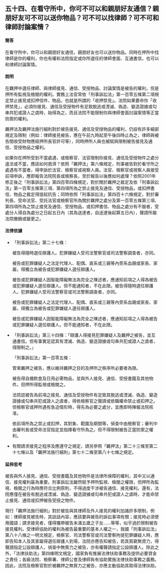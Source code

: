 ## 五十四、在看守所中，你可不可以和親朋好友通信？親朋好友可不可以送你物品？可不可以找律師？可不可和律師討論案情？

#### 簡答

在看守所中，你可以和親朋好友通信，親朋好友也可以送你物品。同時在押所中找律師是你的權利，你也有權和法院指定或你所選任的律師會面、互通書信，也可以和律師討論案情。

#### 說明
在羈押中選任律師、與律師接見、通信、受授物品、討論案情是被告的權利，但是押所有監視及檢閱的權利。實務上法官常依「刑事訴訟法」第一百零五條第二項規定禁止接見或扣押信件、物品，也就是所謂的「收押禁見」。法院如果要命你「收押禁見」，必須你接見、通信及受授物件有足致脫逃或湮滅、偽造、變造證據或勾串共犯或證人之虞時，始得為之，而且法院不能限制你與律師會面討論案情等正當防禦的權利。

羈押法及羈押法施行細則對於被告接見、通信及受授物品的權利，仍設有許多細部規定及限制（例如：律師接見被告，應在午前九時起至午後四時止為之，律師與被告間收受財物應經押所長官許可等），同時押所人員也被賦與限制被告接見及通信、受授物品之權利。

如果你在押所受到不當處遇，或檢察官、法官限制你接見、通信及受授物件之處分違法或不當，應該如何救濟？依照「羈押法」第六條規定，刑事被告對於看守所之處遇有不當者，得申訴於法官、檢察官或視察人員。法官、檢察官或視察人員接受前項申訴，應即報告法院院長或檢察長，至於報告以後應如何處理？依照2001年修正後之「刑事訴訟法」第四百零四條規定，對於關於羈押之裁定及依「刑事訴訟法」第一百零五條第三項、第四項所為之禁止接見及通信、受授物品，或扣押書信、物品之裁定得提起抗告；同時依照「刑事訴訟法」第四百十六條規定，對於審判長、受命法官、受託法官或檢察官所為關於羈押之處分及第一百零五條第三項、第四項所為之禁止接見及通信、受授物品，或扣押書信、物品之處分有不服者，受處分人得自為處分之日起五日內（其為送達者，自送達後起算五日內），聲請所屬法院撤銷或變更之。

#### 法律依據

* 「刑事訴訟法」第二十七條： 

   被告得隨時選任辯護人。犯罪嫌疑人受司法警察官或司法警察調查者，亦同。

   被告或犯罪嫌疑人之法定代理人、配偶、直系或三親等內旁系血親或家長、家屬，得獨立為被告或犯罪嫌疑人選任辯護人。

   被告或犯罪嫌疑人因智能障礙無法為完全之陳述者，應通知前項之人得為被告或犯罪嫌疑人選任辯護人。但不能通知者，不在此限。被告得隨時選任辯護人。犯罪嫌疑人受司法警察官或司法警察調查者，亦同。

   被告或犯罪嫌疑人之法定代理人、配偶、直系或三親等內旁系血親或家長、家屬，得獨立為被告或犯罪嫌疑人選任辯護人。

   被告或犯罪嫌疑人因智能障礙無法為完全之陳述者，應通知前項之人得為被告或犯罪嫌疑人選任辯護人。但不能通知者，不在此限。

* 「刑事訴訟法」第三十四條：「辯護人得接見犯罪嫌疑人及羈押之被告，並互通書信。但有事實足認其有湮滅、偽造、變造證據或勾串共犯或證人之虞者，得限制之。」

   「刑事訴訟法」第一百零五條：

   管束羈押之被告，應以維持羈押之目的及押所之秩序所必要者為限。

   被告得自備飲食及日用必需物品，並與外人接見、通信、受授書籍及其他物件。但押所得監視或檢閱之。

   法院認被告為前項之接見、通信及受授物件有足致其脫逃或湮滅、偽造、變造證據或勾串共犯或證人之虞者，得依檢察官之聲請或依職權命禁止或扣押之。但檢察官或押所遇有急迫情形時，得先為必要之處分，並應即時陳報法院核准。

   依前項所為之禁止或扣押，其對象、範圍及期間等，偵查中由檢察官；審判中由審判長或受命法官指定並指揮看守所為之。但不得限制被告正當防禦之權利。

* 有關請求接見之程序及應遵守之規定，請另參照「羈押法」第二十三條至第二十七條以及「羈押法施行細則」第七十二條至第八十七條之規定。

#### 延伸思考

被告與外人接見、通信、受授書籍及其他物件是法律所保障的權利，其中又以通信、接見權利最為重要。刑事訴訟法雖然賦予押所監視、檢閱之權限，但押所為監視、檢閱之行為時應符合比例原則，不得過度干涉被告通信、接見權利。還有，法院應僅在被告有脫逃或湮滅、偽造、變造證據或勾串共犯或證人之虞時，才能命禁止接見、通信或扣押被告受授之物件。

現行「羈押法施行細則」對於被告與其律師及外人接見的權利加諸許多限制，例如：律師接見被告時，其談話內容，應該要與被告的訴訟事項有關；接見時必須使用國語；請求接見者，僅得攜帶被告未滿五歲之子女……等等，似乎過於限制被告接見權利。受律師協助的權利為被告最重要的基本人權之一，我國「刑事訴訟法」第八十八條之一明文規定，檢察官、司法警察官或司法警察拘提犯罪嫌疑人時，應即告知本人及其家屬得選任辯護人到場，法院亦應告知被告，若其貧窮無資力，得聲請指定公設辯護人，偵查中無貲力之被告，亦有權聲請指定公設辯護人。除此之外，「法律扶助法」第四條明文規定，國家負有推展法律扶助事務及提供必要資金之責任；各級法院、檢察署、律師公會及律師負有協助實施法律扶助事務之義務。因此，法院及檢察官對於被羈押之無貲力之被告，亦應主動協助其取得法律扶助。
